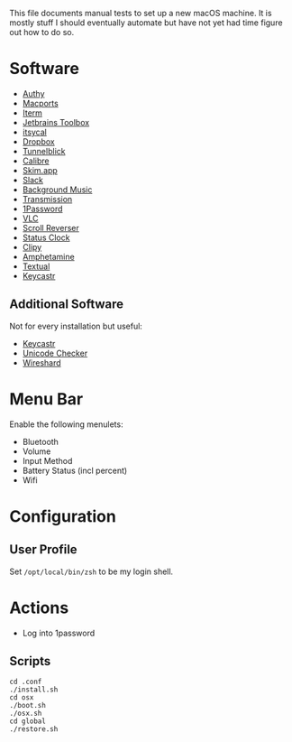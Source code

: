 This file documents manual tests to set up a new macOS machine.
It is mostly stuff I should eventually automate but have not yet had time figure out how to do so.

# Software

- [Authy](https://authy.com/download/)
- [Macports](https://www.macports.org/)
- [Iterm](https://www.iterm2.com/)
- [Jetbrains Toolbox](https://www.jetbrains.com/toolbox/app/)
- [itsycal](https://www.mowglii.com/itsycal/)
- [Dropbox](https://dropbox.com/)
- [Tunnelblick](https://tunnelblick.net/)
- [Calibre](https://calibre-ebook.com/)
- [Skim.app](https://skim-app.sourceforge.io/)
- [Slack](https://slack.com/)
- [Background Music](https://github.com/kyleneideck/BackgroundMusic)
- [Transmission](https://transmissionbt.com/)
- [1Password](https://1password.com/)
- [VLC](https://www.videolan.org/vlc/index.html)
- [Scroll Reverser](https://pilotmoon.com/scrollreverser/)
- [Status Clock](https://apps.apple.com/us/app/status-clock/id552792489?mt=12)
- [Clipy](https://github.com/Clipy/Clipy)
- [Amphetamine](https://apps.apple.com/us/app/amphetamine/id937984704?mt=12)
- [Textual](https://www.codeux.com/textual/)
- [Keycastr](https://github.com/keycastr/keycastr/releases)

## Additional Software

Not for every installation but useful:

- [Keycastr](https://github.com/keycastr/keycastr)
- [Unicode Checker](https://earthlingsoft.net/UnicodeChecker/)
- [Wireshard](https://www.wireshark.org/)

# Menu Bar

Enable the following menulets:

- Bluetooth
- Volume
- Input Method
- Battery Status (incl percent)
- Wifi

# Configuration

## User Profile
Set `/opt/local/bin/zsh` to be my login shell.

# Actions

- Log into 1password

## Scripts
```
cd .conf
./install.sh
cd osx
./boot.sh
./osx.sh
cd global
./restore.sh
```
